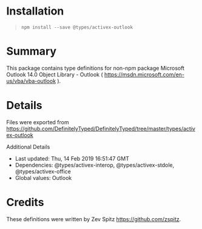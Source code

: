 # Installation
> `npm install --save @types/activex-outlook`

# Summary
This package contains type definitions for non-npm package Microsoft Outlook 14.0 Object Library - Outlook ( https://msdn.microsoft.com/en-us/vba/vba-outlook ).

# Details
Files were exported from https://github.com/DefinitelyTyped/DefinitelyTyped/tree/master/types/activex-outlook

Additional Details
 * Last updated: Thu, 14 Feb 2019 16:51:47 GMT
 * Dependencies: @types/activex-interop, @types/activex-stdole, @types/activex-office
 * Global values: Outlook

# Credits
These definitions were written by Zev Spitz <https://github.com/zspitz>.
